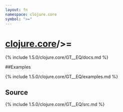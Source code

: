 ```yaml
---
layout: fn
namespace: clojure.core
symbol: ">="
---
```


# [clojure.core](../)/>=

{% include 1.5.0/clojure.core/GT__EQ/docs.md %}

##Examples

{% include 1.5.0/clojure.core/GT__EQ/examples.md %}
## Source
{% include 1.5.0/clojure.core/GT__EQ/src.md %}

